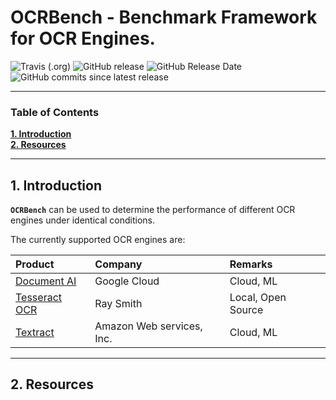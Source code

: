 # OCRBench - Benchmark Framework for OCR Engines.

![Travis (.org)](https://img.shields.io/travis/KonnexionsGmbH/ocr_bench.svg?branch=master)
![GitHub release](https://img.shields.io/github/release/KonnexionsGmbH/ocr_bench.svg)
![GitHub Release Date](https://img.shields.io/github/release-date/KonnexionsGmbH/ocr_bench.svg)
![GitHub commits since latest release](https://img.shields.io/github/commits-since/KonnexionsGmbH/ocr_bench/1.0.0.svg)

----

### Table of Contents

**[1. Introduction](#introduction)**<br>
**[2. Resources](#resources)**<br>

----

## <a name="introduction"></a> 1. Introduction

**`OCRBench`** can be used to determine the performance of different OCR engines under identical conditions.

The currently supported OCR engines are:

| Product                                                     | Company                   | Remarks            |
|:------------------------------------------------------------|:--------------------------|:-------------------|
| [Document AI](https://cloud.google.com/document-ai)         | Google Cloud              | Cloud, ML          |
| [Tesseract OCR](https://github.com/tesseract-ocr/tesseract) | Ray Smith                 | Local, Open Source |
| [Textract](https://aws.amazon.com/textract)                 | Amazon Web services, Inc. | Cloud, ML          |

----

## <a name="resources"></a> 2. Resources
